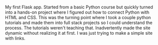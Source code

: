 My first Flask app. Started from a basic Python course but quickly turned into a hands-on project where I figured out how to connect Python with HTML and CSS. This was the turning point where I took a couple python tutorials and made them into full stack projects so I could understand the process. The tutorials weren't teaching that. Inadvertently made the site dynamic without realizing it at first. I was just trying to make a simple site with links.
